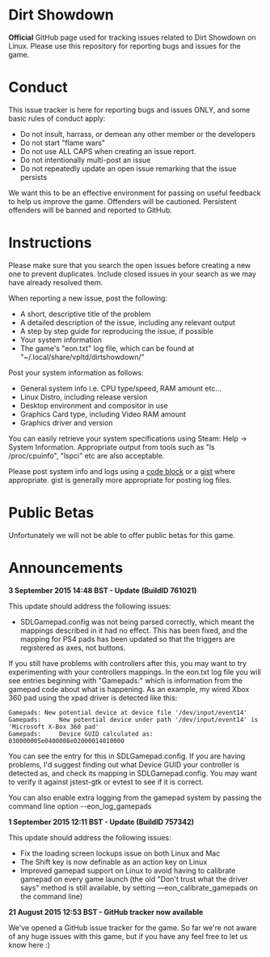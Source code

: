 # Dirt Showdown

**Official** GitHub page used for tracking issues related to Dirt Showdown on Linux.
Please use this repository for reporting bugs and issues for the game.

# Conduct

This issue tracker is here for reporting bugs and issues ONLY, and some basic rules of conduct apply:

* Do not insult, harrass, or demean any other member or the developers
* Do not start "flame wars"
* Do not use ALL CAPS when creating an issue report.
* Do not intentionally multi-post an issue
* Do not repeatedly update an open issue remarking that the issue persists

We want this to be an effective environment for passing on useful feedback to help us improve the game.
Offenders will be cautioned. Persistent offenders will be banned and reported to GitHub.

# Instructions

Please make sure that you search the open issues before creating a new one to prevent duplicates. Include closed issues in your search as we may have already resolved them.

When reporting a new issue, post the following:

  * A short, descriptive title of the problem
  * A detailed description of the issue, including any relevant output
  * A step by step guide for reproducing the issue, if possible
  * Your system information
  * The game's "eon.txt" log file, which can be found at "~/.local/share/vpltd/dirtshowdown/"

Post your system information as follows:

  * General system info i.e. CPU type/speed, RAM amount etc...
  * Linux Distro, including release version
  * Desktop environment and compositor in use
  * Graphics Card type, including Video RAM amount
  * Graphics driver and version

You can easily retrieve your system specifications using Steam: Help -> System Information. Appropriate output from tools such as "ls /proc/cpuinfo", "lspci" etc are also acceptable.

Please post system info and logs using a [code block](https://guides.github.com/features/mastering-markdown/) or a [gist](https://gist.github.com) where appropriate. gist is generally more appropriate for posting log files.

# Public Betas

Unfortunately we will not be able to offer public betas for this game.

# Announcements

**3 September 2015 14:48 BST - Update (BuildID 761021)**

This update should address the following issues:
* SDLGamepad.config was not being parsed correctly, which meant the mappings described in it had no effect. This has been fixed, and the mapping for PS4 pads has been updated so that the triggers are registered as axes, not buttons.

If you still have problems with controllers after this, you may want to try experimenting with your controllers mappings. In the eon.txt log file you will see entries beginning with "Gamepads:" which is information from the gamepad code about what is happening. As an example, my wired Xbox 360 pad using the xpad driver is detected like this:

```
Gamepads: New potential device at device file '/dev/input/event14'
Gamepads:     New potential device under path '/dev/input/event14' is 'Microsoft X-Box 360 pad'
Gamepads:     Device GUID calculated as: 030000005e0400008e02000014010000
```

You can see the entry for this in SDLGamepad.config. If you are having problems, I'd suggest finding out what Device GUID your controller is detected as, and check its mapping in SDLGamepad.config. You may want to verify it against jstest-gtk or evtest to see if it is correct.

You can also enable extra logging from the gamepad system by passing the command line option  --eon_log_gamepads

**1 September 2015 12:11 BST - Update (BuildID 757342)**

This update should address the following issues:
* Fix the loading screen lockups issue on both Linux and Mac
* The Shift key is now definable as an action key on Linux
* Improved gamepad support on Linux to avoid having to calibrate gamepad on every game launch (the old "Don't trust what the driver says" method is still available, by setting —eon_calibrate_gamepads on the command line)

**21 August 2015 12:53 BST - GitHub tracker now available**

We've opened a GitHub issue tracker for the game. So far we're not aware of any huge issues with this game, but if you have any feel free to let us know here :)
